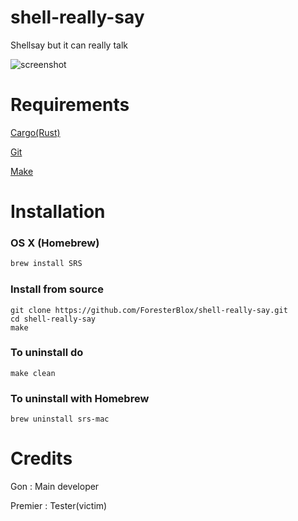 # shell-really-say

Shellsay but it can really talk

![screenshot](https://cdn.discordapp.com/attachments/648963701734506500/919855134274646037/Screen_Shot_2564-12-13_at_14.35.10.png)


# Requirements

[Cargo(Rust)](https://rust-lang.org)

[Git](https://git-scm.com)

[Make](https://sourceforge.net/projects/mingw-w64/)

# Installation

### OS X (Homebrew)

```bash
brew install SRS
```

### Install from source

```
git clone https://github.com/ForesterBlox/shell-really-say.git
cd shell-really-say
make
```

### To uninstall do

`make clean`

### To uninstall with Homebrew

`brew uninstall srs-mac`

# Credits

Gon : Main developer

Premier : Tester(victim)
